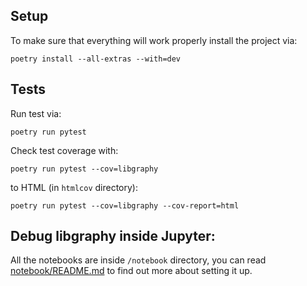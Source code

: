 ## Setup
To make sure that everything will work properly install the project via:

    poetry install --all-extras --with=dev

## Tests

Run test via:

    poetry run pytest

Check test coverage with:

    poetry run pytest --cov=libgraphy

to HTML (in `htmlcov` directory):

    poetry run pytest --cov=libgraphy --cov-report=html

## Debug libgraphy inside Jupyter:

All the notebooks are inside `/notebook` directory, you can read [notebook/README.md](notebook/README.md) to find out more about setting it up.

